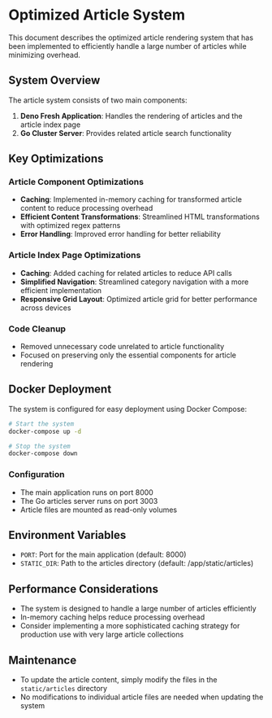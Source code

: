 # Optimized Article System

This document describes the optimized article rendering system that has been implemented to efficiently handle a large number of articles while minimizing overhead.

## System Overview

The article system consists of two main components:

1. **Deno Fresh Application**: Handles the rendering of articles and the article index page
2. **Go Cluster Server**: Provides related article search functionality

## Key Optimizations

### Article Component Optimizations

- **Caching**: Implemented in-memory caching for transformed article content to reduce processing overhead
- **Efficient Content Transformations**: Streamlined HTML transformations with optimized regex patterns
- **Error Handling**: Improved error handling for better reliability

### Article Index Page Optimizations

- **Caching**: Added caching for related articles to reduce API calls
- **Simplified Navigation**: Streamlined category navigation with a more efficient implementation
- **Responsive Grid Layout**: Optimized article grid for better performance across devices

### Code Cleanup

- Removed unnecessary code unrelated to article functionality
- Focused on preserving only the essential components for article rendering

## Docker Deployment

The system is configured for easy deployment using Docker Compose:

```bash
# Start the system
docker-compose up -d

# Stop the system
docker-compose down
```

### Configuration

- The main application runs on port 8000
- The Go articles server runs on port 3003
- Article files are mounted as read-only volumes

## Environment Variables

- `PORT`: Port for the main application (default: 8000)
- `STATIC_DIR`: Path to the articles directory (default: /app/static/articles)

## Performance Considerations

- The system is designed to handle a large number of articles efficiently
- In-memory caching helps reduce processing overhead
- Consider implementing a more sophisticated caching strategy for production use with very large article collections

## Maintenance

- To update the article content, simply modify the files in the `static/articles` directory
- No modifications to individual article files are needed when updating the system 